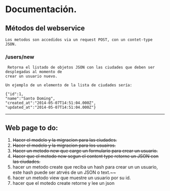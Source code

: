 # Documentación.

## Métodos del webservice

    Los metodos son accedidos via un request POST, con un contet-type JSON.

### /users/new

     Retorna el listado de objetos JSON con las ciudades que deben ser desplegadas al momento de
    crear un usuario nuevo.

    Un ejemplo de un elemento de la lista de ciudades sería:

    {"id":1,
    "name":"Santo Doming",
    "created_at":"2014-05-07T14:51:04.000Z",
    "updated_at":"2014-05-07T14:51:04.000Z"}

-------------------------------------------------------------------------------------------------------------------------

## Web page to do:

1. ~~Hacer el modelo y la migracion para las ciudades.~~
2. ~~Hacer el modelo y la migracion para los usuairos.~~
3. ~~Hacer un metodo new que carge un formulario para crear un usuario.~~
4. ~~Hacer que el metodo new segun el content type retorne un JSON con las ciudades.~~
5. hacer un metodo create que reciba un hash para crear un un usuario, este hash puede ser atrvés de un JSON o text.~~
6. hacer un metodo view que muestre un usuario por su id.
7. hacer que el motedo create retorne y lee un json



